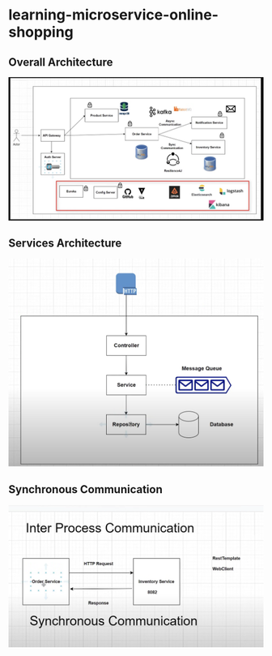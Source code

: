 # learning-microservice-online-shopping

## Overall Architecture
![OverviewArchitecture.png](rsc%2FOverviewArchitecture.png)

## Services Architecture
![ServicesArchitecture.png](rsc%2FServicesArchitecture.png)

## Synchronous Communication
![InterProcess Communication.png](rsc%2FInterProcess%20Communication.png)